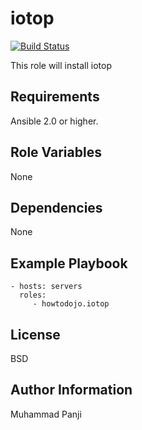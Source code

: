 iotop
=========

[![Build Status](https://travis-ci.org/howtodojo/ansible-iotop.svg?branch=master)](https://travis-ci.org/howtodojo/ansible-iotop)

This role will install iotop

Requirements
------------

Ansible 2.0 or higher.

Role Variables
--------------

None

Dependencies
------------

None

Example Playbook
----------------

    - hosts: servers
      roles:
         - howtodojo.iotop

License
-------

BSD

Author Information
------------------

Muhammad Panji